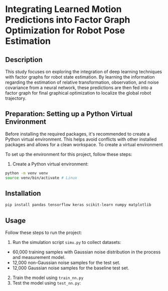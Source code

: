 # Integrating Learned Motion Predictions into Factor Graph Optimization for Robot Pose Estimation

## Description
This study focuses on exploring the integration of deep learning techniques with factor graphs for robot state estimation. By learning the information regarding the estimation of relative transformation, observation, and noise covariance from a neural network, these predictions are then fed into a factor graph for final graphical optimization to localize the global robot trajectory.

##  Preparation: Setting up a Python Virtual Environment

Before installing the required packages, it's recommended to create a Python virtual environment. This helps avoid conflicts with other installed packages and allows for a clean workspace. To create a virtual environment

To set up the environment for this project, follow these steps:
1. Create a Python virtual environment:
```bash
python -m venv venv
source venv/bin/activate # Linux
```

## Installation
```bash
pip install pandas tensorflow keras scikit-learn numpy matplotlib
```

## Usage
Follow these steps to run the project:
1. Run the simulation script `simu.py` to collect datasets:
- 60,000 training samples with Gaussian noise distribution in the process and measurement model.
- 12,000 non-Gaussian noise samples for the test set.
- 12,000 Gaussian noise samples for the baseline test set.
2. Train the model using `train_nn.py`
3. Test the model using `test_nn.py`:

